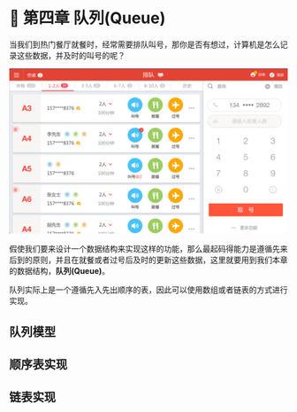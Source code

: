 # :blue_book: 第四章 队列(Queue)

当我们到热门餐厅就餐时，经常需要排队叫号，那你是否有想过，计算机是怎么记录这些数据，并及时的叫号的呢？

![图源：美味不用等](https://raw.githubusercontent.com/Waynehfut/img/img/img/202309081007476.png)

假使我们要来设计一个数据结构来实现这样的功能，那么最起码得能力是遵循先来后到的原则，并且在就餐或者过号后及时的更新这些数据，这里就要用到我们本章的数据结构，**队列(Queue)**。

队列实际上是一个遵循先入先出顺序的表，因此可以使用数组或者链表的方式进行实现。

## 队列模型

## 顺序表实现

## 链表实现